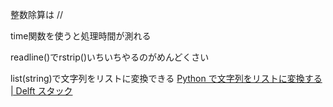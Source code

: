整数除算は //

time関数を使うと処理時間が測れる

readline()でrstrip()いちいちやるのがめんどくさい

list(string)で文字列をリストに変換できる
[Python で文字列をリストに変換する | Delft スタック](https://www.delftstack.com/ja/howto/python/python-string-to-list/)